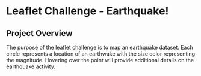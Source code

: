 # Leaflet Challenge - Earthquake!

## Project Overview

The purpose of the leaflet challenge is to map an earthquake dataset.  Each circle represents a location of an earthwake with the size color representing the magnitude.  Hovering over the point will provide additional details on the earthquake activity.
